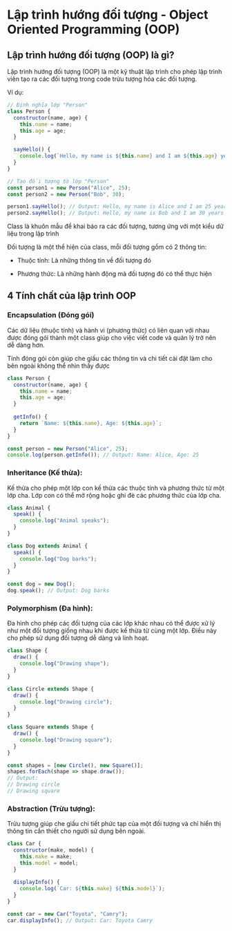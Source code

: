 # Lập trình hướng đối tượng - Object Oriented Programming (OOP)

## Lập trình hướng đối tượng (OOP) là gì?

Lập trình hướng đối tượng (OOP) là một kỹ thuật lập trình cho phép lập trình viên tạo ra các đối tượng trong code trừu tượng hóa các đối tượng.

Ví dụ:

```javascript
// Định nghĩa lớp "Person"
class Person {
  constructor(name, age) {
    this.name = name;
    this.age = age;
  }

  sayHello() {
    console.log(`Hello, my name is ${this.name} and I am ${this.age} years old.`);
  }
}

// Tạo đối tượng từ lớp "Person"
const person1 = new Person("Alice", 25);
const person2 = new Person("Bob", 30);

person1.sayHello(); // Output: Hello, my name is Alice and I am 25 years old.
person2.sayHello(); // Output: Hello, my name is Bob and I am 30 years old.
```

Class là khuôn mẫu để khai báo ra các đối tượng, tương ứng với một kiểu dữ liệu trong lập trình

Đối tượng là một thể hiện của class, mỗi đối tượng gồm có 2 thông tin:

- Thuộc tính: Là những thông tin về đối tượng đó

- Phương thức: Là những hành động mà đối tượng đó có thể thực hiện


## 4 Tính chất của lập trình OOP

### Encapsulation (Đóng gói)

Các dữ liệu (thuộc tính) và hành vi (phương thức) có liên quan với nhau được đóng gói thành một class giúp cho việc viết code và quản lý trở nên dễ dàng hơn.

Tính đóng gói còn giúp che giấu các thông tin và chi tiết cài đặt làm cho bên ngoài không thể nhìn thấy được

```javascript
class Person {
  constructor(name, age) {
    this.name = name;
    this.age = age;
  }
  
  getInfo() {
    return `Name: ${this.name}, Age: ${this.age}`;
  }
}

const person = new Person("Alice", 25);
console.log(person.getInfo()); // Output: Name: Alice, Age: 25
```

### Inheritance (Kế thừa):

Kế thừa cho phép một lớp con kế thừa các thuộc tính và phương thức từ một lớp cha. Lớp con có thể mở rộng hoặc ghi đè các phương thức của lớp cha.

```javascript
class Animal {
  speak() {
    console.log("Animal speaks");
  }
}

class Dog extends Animal {
  speak() {
    console.log("Dog barks");
  }
}

const dog = new Dog();
dog.speak(); // Output: Dog barks
```

### Polymorphism (Đa hình):

Đa hình cho phép các đối tượng của các lớp khác nhau có thể được xử lý như một đối tượng giống nhau khi được kế thừa từ cùng một lớp. Điều này cho phép sử dụng đối tượng dễ dàng và linh hoạt.

```javascript
class Shape {
  draw() {
    console.log("Drawing shape");
  }
}

class Circle extends Shape {
  draw() {
    console.log("Drawing circle");
  }
}

class Square extends Shape {
  draw() {
    console.log("Drawing square");
  }
}

const shapes = [new Circle(), new Square()];
shapes.forEach(shape => shape.draw());
// Output:
// Drawing circle
// Drawing square
```

### Abstraction (Trừu tượng):

Trừu tượng giúp che giấu chi tiết phức tạp của một đối tượng và chỉ hiển thị thông tin cần thiết cho người sử dụng bên ngoài.

```javascript
class Car {
  constructor(make, model) {
    this.make = make;
    this.model = model;
  }
  
  displayInfo() {
    console.log(`Car: ${this.make} ${this.model}`);
  }
}                

const car = new Car("Toyota", "Camry");
car.displayInfo(); // Output: Car: Toyota Camry
```

